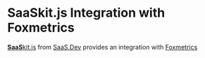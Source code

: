 
# **SaaS**kit.js Integration with Foxmetrics

[**SaaS**kit.js](https://saaskit.js.org) from [SaaS.Dev](https://saas.dev) provides an integration with [Foxmetrics](https://saaskit.js.org/integrations/foxmetrics)
